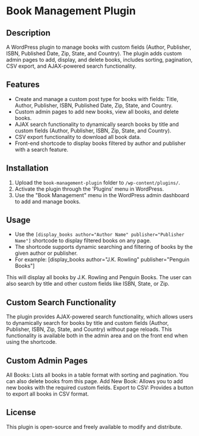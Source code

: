# Book Management Plugin

## Description
A WordPress plugin to manage books with custom fields (Author, Publisher, ISBN, Published Date, Zip, State, and Country). The plugin adds custom admin pages to add, display, and delete books, includes sorting, pagination, CSV export, and AJAX-powered search functionality.

## Features
- Create and manage a custom post type for books with fields: Title, Author, Publisher, ISBN, Published Date, Zip, State, and Country.
- Custom admin pages to add new books, view all books, and delete books.
- AJAX search functionality to dynamically search books by title and custom fields (Author, Publisher, ISBN, Zip, State, and Country).
- CSV export functionality to download all book data.
- Front-end shortcode to display books filtered by author and publisher with a search feature.

## Installation
1. Upload the `book-management-plugin` folder to `/wp-content/plugins/`.
2. Activate the plugin through the 'Plugins' menu in WordPress.
3. Use the "Book Management" menu in the WordPress admin dashboard to add and manage books.

## Usage
- Use the `[display_books author="Author Name" publisher="Publisher Name"]` shortcode to display filtered books on any page.
- The shortcode supports dynamic searching and filtering of books by the given author or publisher.
- For example: [display_books author="J.K. Rowling" publisher="Penguin Books"]

This will display all books by J.K. Rowling and Penguin Books. The user can also search by title and other custom fields like ISBN, State, or Zip.

## Custom Search Functionality
The plugin provides AJAX-powered search functionality, which allows users to dynamically search for books by title and custom fields (Author, Publisher, ISBN, Zip, State, and Country) without page reloads. This functionality is available both in the admin area and on the front end when using the shortcode.

## Custom Admin Pages
All Books: Lists all books in a table format with sorting and pagination. You can also delete books from this page.
Add New Book: Allows you to add new books with the required custom fields.
Export to CSV: Provides a button to export all books in CSV format.

## License
This plugin is open-source and freely available to modify and distribute.